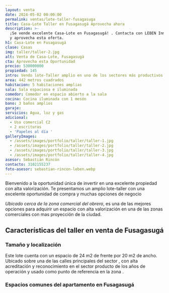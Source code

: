 ```yaml
---
layout: venta
date: 2024-05-02 00:00:00
permalink: ventas/lote-taller-fusagasuga
title: Casa-Lote Taller en Fusagasugá Aprovecha ahora
description: >-
  ¡Se vende excelente Casa-Lote en Fusagasugá! . Contacta con LEBEN Inmobiliaria
  y aprovecha esta oferta.
h1: Casa-Lote en Fusagasugá
clase: Casas
img: taller/taller-2.jpg
alt: Venta de Casa-Lote, Fusagasugá
cta: Aprovecha esta Oportunidad
precio: 530000000
propiedad: 145
intro: Vendo lote-Taller amplio en uno de los sectores más productivos de Fusagasugá
area: 442 metros cuadrados
habitacion: 5 habitaciones amplias
sala: Sala espaciosa e iluminada
comedor: Comedor en espacio abierto a la sala
cocina: Cocina iluminada con 1 mesón
bano: 3 baños amplios
garaje:
servicios: Agua, luz y gas
adicional:
  - Uso comercial C2
  - 2 escrituras
  - 'Papeles al día '
galleryImages:
  - /assets/images/portfolio/taller/taller-1.jpg
  - /assets/images/portfolio/taller/taller-2.jpg
  - /assets/images/portfolio/taller/taller-3.jpg
  - /assets/images/portfolio/taller/taller-4.jpg
asesor: Sebastián Rincón
contacto: 3102155237
foto-asesor: sebastian-rincon-leben.webp
---
```

Bienvenido a la oportunidad única de invertir en una excelente propiedad con alta valorización. Te presentamos un amplio lote-taller con una excelente oportunidad de compra y muchas opciones de negocio

*Ubicado cerca de la zona comercial del obrero*, es una de las mejores opciones para adquirir un espacio con alta valorización en una de las zonas comerciales con mas proyección de la ciudad.

## Características del taller en venta de Fusagasugá

### Tamaño y localización

Este lote cuenta con un espacio de 24 m2 de frente por 20 m2 de ancho. Ubicado sobre una de las calles principales del sector , con alta acreditación y reconocimiento en el sector producto de los años de operación y usado como punto de referencia en la zona .

### Espacios comunes del apartamento en Fusagasugá